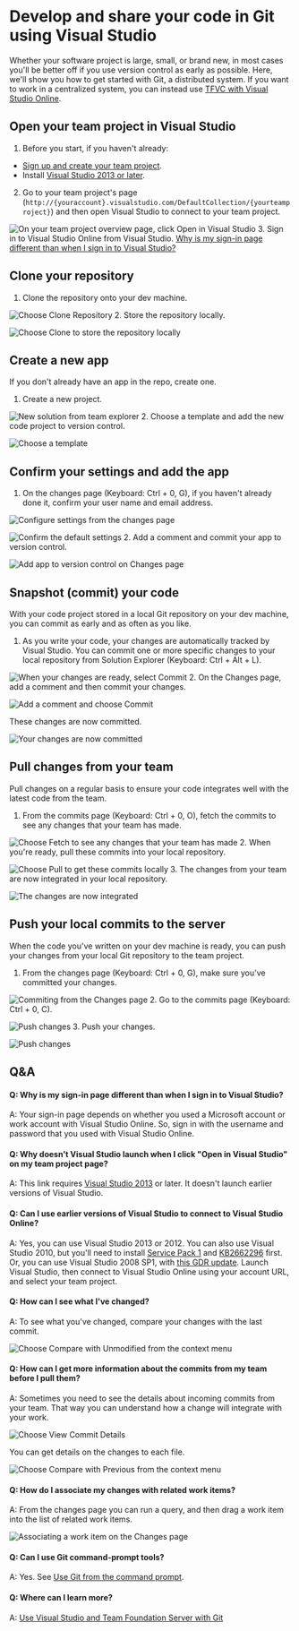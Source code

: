 <properties
	pageTitle="Develop and share your code in Git using Visual Studio"
  description="Develop and share your code in Git using Visual Studio"
  services="visual-studio-online"
  documentationCenter = ""
  authors="terryaustin"
  manager="terryaustin"
  editor="terryaustin" /> 

# Develop and share your code in Git using Visual Studio


Whether your software project is large, small, or brand new, 
in most cases you'll be better off if you use version control 
as early as possible. Here, we'll show you how to get started with 
Git, a distributed system. If you want to work in a centralized system, 
you can instead use [TFVC with Visual Studio Online](https://www.visualstudio.com/get-started/code/share-your-code-in-tfvc-vs).


## Open your team project in Visual Studio

1. Before you start, if you haven't already:


 - [Sign up and create your team project](https://www.visualstudio.com/get-started/setup/sign-up-for-visual-studio-online).
 - Install [Visual Studio 2013 or later](http://go.microsoft.com/fwlink/?LinkId=309297).
2. Go to your team project's page 
(`http://{youraccount}.visualstudio.com/DefaultCollection/{yourteamproject}`)
and then open Visual Studio to connect to your team project.



![On your team project overview page, click Open in Visual Studio](./media/share-your-code-in-git-vs/GoHomeOpenInVisualStudio.png)
3. Sign in to Visual Studio Online from Visual Studio. 
[Why is my sign-in page different than when I sign in to Visual Studio?](https://www.visualstudio.com/get-started/code/share-your-code-in-git-vs#DifferentSignInPage)

## Clone your repository

1. Clone the repository onto your dev machine.



![Choose Clone Repository](./media/share-your-code-in-git-vs/IC684063.png)
2. Store the repository locally.



![Choose Clone to store the repository locally](./media/share-your-code-in-git-vs/IC682931.png)

## Create a new app


If you don't already have an app in the repo, create one.


1. Create a new project.



![New solution from team explorer](./media/share-your-code-in-git-vs/team-explorer-git-new-solution.png)
2. Choose a template and add the new code project to version control.



![Choose a template](./media/share-your-code-in-git-vs/IC687148.png)

## Confirm your settings and add the app

1. On the changes page (Keyboard: Ctrl + 0, G), if you haven't already done it,
confirm your user name and email address.



![Configure settings from the changes page](./media/share-your-code-in-git-vs/confirm-git-settings-from-changes-page.png)



![Confirm the default settings](./media/share-your-code-in-git-vs/git-initial-settings-with-default-values.png)
2. Add a comment and commit your app to version control.



![Add app to version control on Changes page](./media/share-your-code-in-git-vs/team-explorer-git-changes-add-app.png)

## Snapshot (commit) your code


With your code project stored in a local Git repository on your dev machine, 
you can commit as early and as often as you like.


1. As you write your code, your changes are automatically tracked by Visual Studio. 
You can commit one or more specific changes to your local repository from Solution Explorer
(Keyboard: Ctrl + Alt + L).



![When your changes are ready, select Commit](./media/share-your-code-in-git-vs/IC683030.png)
2. On the Changes page, add a comment and then commit your changes.



![Add a comment and choose Commit](./media/share-your-code-in-git-vs/IC683031.png)



These changes are now committed.



![Your changes are now committed](./media/share-your-code-in-git-vs/IC683032.png)

## Pull changes from your team


Pull changes on a regular basis to ensure your code integrates well with the latest code from the team.


1. From the commits page (Keyboard: Ctrl + 0, O), fetch the commits to see any changes that your team has made.



![Choose Fetch to see any changes that your team has made](./media/share-your-code-in-git-vs/IC682939.png)
2. When you're ready, pull these commits into your local repository.



![Choose Pull to get these commits locally](./media/share-your-code-in-git-vs/IC682942.png)
3. The changes from your team are now integrated in your local repository.



![The changes are now integrated](./media/share-your-code-in-git-vs/IC682943.png)

## Push your local commits to the server


When the code you've written on your dev machine is ready, you can push your changes from your local Git repository to the team project.


1. From the changes page (Keyboard: Ctrl + 0, G), make sure you've committed your changes.



![Commiting from the Changes page](./media/share-your-code-in-git-vs/IC682975.png)
2. Go to the commits page (Keyboard: Ctrl + 0, C).



![Push changes](./media/share-your-code-in-git-vs/IC682976.png)
3. Push your changes.



![Push changes](./media/share-your-code-in-git-vs/IC682977.png)

## Q&amp;A

#### Q: Why is my sign-in page different than when I sign in to Visual Studio?


A:    Your sign-in page depends on whether you used a Microsoft account or 
work account with Visual Studio Online. So, sign in with the username and 
password that you used with Visual Studio Online.


#### Q:    Why doesn't Visual Studio launch when I click "Open in Visual Studio" on my team project page?


A:    This link requires [Visual Studio 2013](http://go.microsoft.com/fwlink/p/?LinkId=254509) 
or later. It doesn't launch earlier versions of Visual Studio.


#### Q:    Can I use earlier versions of Visual Studio to connect to Visual Studio Online?


A:    Yes, you can use Visual Studio 2013 or 2012. You can also use Visual Studio 2010, 
but you'll need to install [Service Pack 1](https://www.microsoft.com/download/details.aspx?id=23691) 
and [KB2662296](http://support.microsoft.com/kb/2662296) first. Or, you can use Visual 
Studio 2008 SP1, with [this GDR update](http://support.microsoft.com/kb/2673642). 
Launch Visual Studio, then connect to Visual Studio Online using your account URL, 
and select your team project.


#### Q: How can I see what I've changed?


A: To see what you've changed, compare your changes with the last commit.



![Choose Compare with Unmodified from the context menu](./media/share-your-code-in-git-vs/IC685270.png)


#### Q: How can I get more information about the commits from my team before I pull them?


A: Sometimes you need to see the details about incoming commits from your team. That way you can understand how a change will integrate with your work.



![Choose View Commit Details](./media/share-your-code-in-git-vs/IC682940.png)



You can get details on the changes to each file.



![Choose Compare with Previous from the context menu](./media/share-your-code-in-git-vs/IC685291.png)


#### Q: How do I associate my changes with related work items?


A: From the changes page you can run a query, and then drag a work item into the list of related work items.



![Associating a work item on the Changes page](./media/share-your-code-in-git-vs/IC685315.png)


#### Q: Can I use Git command-prompt tools?


A: Yes. See [Use Git from the command prompt](https://msdn.microsoft.com/Library/vs/alm/Code/git/command-prompt).


#### Q: Where can I learn more?


A: [Use Visual Studio and Team Foundation Server with Git](https://msdn.microsoft.com/en-us/Library/vs/alm/Code/git/overview)
